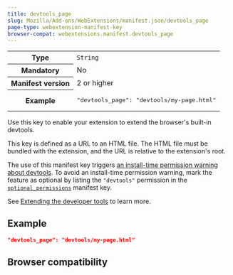 ```yaml
---
title: devtools_page
slug: Mozilla/Add-ons/WebExtensions/manifest.json/devtools_page
page-type: webextension-manifest-key
browser-compat: webextensions.manifest.devtools_page
---
```




<table class="fullwidth-table standard-table">
  <tbody>
    <tr>
      <th scope="row">Type</th>
      <td><code>String</code></td>
    </tr>
    <tr>
      <th scope="row">Mandatory</th>
      <td>No</td>
    </tr>
    <tr>
      <th scope="row">Manifest version</th>
      <td>2 or higher</td>
    </tr>
    <tr>
      <th scope="row">Example</th>
      <td>
        <pre class="brush: json">"devtools_page": "devtools/my-page.html"</pre>
      </td>
    </tr>
  </tbody>
</table>

Use this key to enable your extension to extend the browser's built-in devtools.

This key is defined as a URL to an HTML file. The HTML file must be bundled with the extension, and the URL is relative to the extension's root.

The use of this manifest key triggers [an install-time permission warning about devtools](https://support.mozilla.org/en-US/kb/permission-request-messages-firefox-extensions#w_extend-developer-tools-to-access-your-data-in-open-tabs). To avoid an install-time permission warning, mark the feature as optional by listing the `"devtools"` permission in the [`optional_permissions`](/Mozilla/Add-ons/WebExtensions/manifest.json/optional_permissions) manifest key.

See [Extending the developer tools](/Mozilla/Add-ons/WebExtensions/Extending_the_developer_tools) to learn more.

## Example

```json
"devtools_page": "devtools/my-page.html"
```

## Browser compatibility


